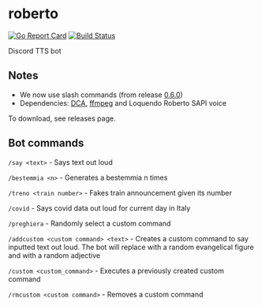 # roberto
[![Go Report Card](https://goreportcard.com/badge/github.com/TheTipo01/roberto)](https://goreportcard.com/report/github.com/TheTipo01/roberto)
[![Build Status](https://travis-ci.com/TheTipo01/roberto.svg?branch=master)](https://travis-ci.com/TheTipo01/roberto)

Discord TTS bot

## Notes
- We now use slash commands (from release [0.6.0](https://github.com/TheTipo01/roberto/releases/tag/0.6.0))
- Dependencies: [DCA](https://github.com/bwmarrin/dca/tree/master/cmd/dca), [ffmpeg](https://ffmpeg.org/download.html) and Loquendo Roberto SAPI voice

To download, see releases page.

## Bot commands

`/say <text>` - Says text out loud

`/bestemmia <n>` - Generates a bestemmia n times

`/treno <train number>` - Fakes train announcement given its number

`/covid` - Says covid data out loud for current day in Italy

`/preghiera` - Randomly select a custom command

`/addcustom <custom command> <text>` - Creates a custom command to say inputted text out loud. The bot will replace <god> with a random evangelical figure and <dict> with a random adjective

`/custom <custom_command>` - Executes a previously created custom command

`/rmcustom <custom command>` - Removes a custom command